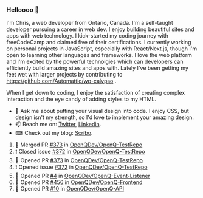### Helloooo 👋

I'm Chris, a web developer from Ontario, Canada. I'm a self-taught developer pursuing a career in web dev. I enjoy building beautiful sites and apps with web technology.
I kick-started my coding journey with freeCodeCamp and claimed five of their certifications.  I currently working on personal projects in JavaScript, especially with React/Next.js, though I'm open to learning other languages and frameworks. I love the web platform and I'm excited by the powerful technolgies which can developers can efficiently build amazing sites and apps with. Lately I've been getting my feet wet with larger projects by contributing to https://github.com/Automattic/wp-calypso .

When I get down to coding, I enjoy the satisfaction of creating complex interaction and the eye candy of adding styles to my HTML. 

- 💬 Ask me about putting your visual design into code. I enjoy CSS, but design isn't my strength, so I'd love to implement your amazing design.
- 📫 Reach me on: [Twitter](https://twitter.com/Christo28120856), [Linkedin](https://www.linkedin.com/in/christopher-stevers-07b9a5204/).
- ⌨ Check out my blog: [Scribo](https://christopherstevers.cf).
<!--
**Christopher-Stevers/Christopher-Stevers** is a ✨ _special_ ✨ repository because its `README.md` (this file) appears on your GitHub profile.

Here are some ideas to get you started:

- 🔭 I’m currently working on ...
- 🌱 I’m currently learning ...
- 👯 I’m looking to collaborate on ...
- 🤔 I’m looking for help with ...
- 😄 Pronouns: ...
- ⚡ Fun fact: ...
-->

<!--START_SECTION:activity-->
1. 🎉 Merged PR [#373](https://github.com/OpenQDev/OpenQ-TestRepo/pull/373) in [OpenQDev/OpenQ-TestRepo](https://github.com/OpenQDev/OpenQ-TestRepo)
2. ❗️ Closed issue [#372](https://github.com/OpenQDev/OpenQ-TestRepo/issues/372) in [OpenQDev/OpenQ-TestRepo](https://github.com/OpenQDev/OpenQ-TestRepo)
3. 💪 Opened PR [#373](https://github.com/OpenQDev/OpenQ-TestRepo/pull/373) in [OpenQDev/OpenQ-TestRepo](https://github.com/OpenQDev/OpenQ-TestRepo)
4. ❗️ Opened issue [#372](https://github.com/OpenQDev/OpenQ-TestRepo/issues/372) in [OpenQDev/OpenQ-TestRepo](https://github.com/OpenQDev/OpenQ-TestRepo)
5. 💪 Opened PR [#4](https://github.com/OpenQDev/OpenQ-Event-Listener/pull/4) in [OpenQDev/OpenQ-Event-Listener](https://github.com/OpenQDev/OpenQ-Event-Listener)
6. 💪 Opened PR [#456](https://github.com/OpenQDev/OpenQ-Frontend/pull/456) in [OpenQDev/OpenQ-Frontend](https://github.com/OpenQDev/OpenQ-Frontend)
7. 💪 Opened PR [#10](https://github.com/OpenQDev/OpenQ-API/pull/10) in [OpenQDev/OpenQ-API](https://github.com/OpenQDev/OpenQ-API)
<!--END_SECTION:activity-->
